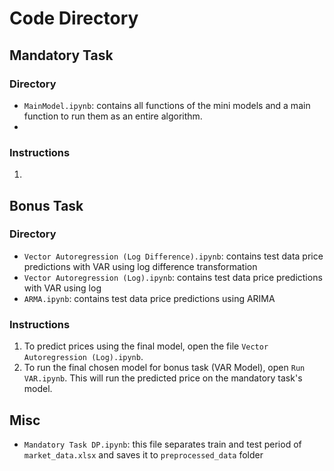 # Code Directory

## Mandatory Task

### Directory
- `MainModel.ipynb`: contains all functions of the mini models and a main function to run them as an entire algorithm.
-

### Instructions
1.

## Bonus Task

### Directory
- `Vector Autoregression (Log Difference).ipynb`: contains test data price predictions with VAR using log difference transformation
- `Vector Autoregression (Log).ipynb`: contains test data price predictions with VAR using log 
- `ARMA.ipynb`: contains test data price predictions using ARIMA

### Instructions
1. To predict prices using the final model, open the file `Vector Autoregression (Log).ipynb`.
2. To run the final chosen model for bonus task (VAR Model), open `Run VAR.ipynb`. This will run the predicted price on the mandatory task's model.

## Misc
- `Mandatory Task DP.ipynb`: this file separates train and test period of `market_data.xlsx` and saves it to `preprocessed_data` folder
